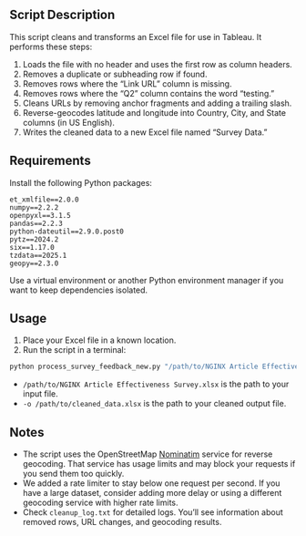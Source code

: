 ## Script Description

This script cleans and transforms an Excel file for use in Tableau. It performs these steps:

1. Loads the file with no header and uses the first row as column headers.  
2. Removes a duplicate or subheading row if found.  
3. Removes rows where the “Link URL” column is missing.  
4. Removes rows where the “Q2” column contains the word “testing.”  
5. Cleans URLs by removing anchor fragments and adding a trailing slash.  
6. Reverse-geocodes latitude and longitude into Country, City, and State columns (in US English).  
7. Writes the cleaned data to a new Excel file named “Survey Data.”  

## Requirements

Install the following Python packages:

```text
et_xmlfile==2.0.0
numpy==2.2.2
openpyxl==3.1.5
pandas==2.2.3
python-dateutil==2.9.0.post0
pytz==2024.2
six==1.17.0
tzdata==2025.1
geopy==2.3.0
```

Use a virtual environment or another Python environment manager if you want to keep dependencies isolated.

## Usage

1. Place your Excel file in a known location.  
2. Run the script in a terminal:

```bash
python process_survey_feedback_new.py "/path/to/NGINX Article Effectiveness Survey.xlsx" -o "/path/to/cleaned_data.xlsx"
```

- `/path/to/NGINX Article Effectiveness Survey.xlsx` is the path to your input file.
- `-o /path/to/cleaned_data.xlsx` is the path to your cleaned output file.

## Notes

- The script uses the OpenStreetMap [Nominatim](https://nominatim.org/) service for reverse geocoding. That service has usage limits and may block your requests if you send them too quickly.
- We added a rate limiter to stay below one request per second. If you have a large dataset, consider adding more delay or using a different geocoding service with higher rate limits.
- Check `cleanup_log.txt` for detailed logs. You’ll see information about removed rows, URL changes, and geocoding results.